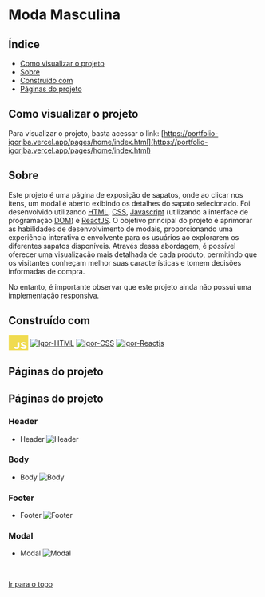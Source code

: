 # Moda Masculina

## Índice

- [Como visualizar o projeto](#como-visualizar-o-projeto)<!-- omit from toc -->
- [Sobre](#sobre)
- [Construído com](#construído-com)
- [Páginas do projeto](#páginas-do-projeto)

## Como visualizar o projeto

Para visualizar o projeto, basta acessar o link: [https://portfolio-igorjba.vercel.app/pages/home/index.html](https://portfolio-igorjba.vercel.app/pages/home/index.html)

## Sobre

Este projeto é uma página de exposição de sapatos, onde ao clicar nos itens, um modal é aberto exibindo os detalhes do sapato selecionado. Foi desenvolvido utilizando [HTML](https://developer.mozilla.org/pt-BR/docs/Web/HTML), [CSS](https://developer.mozilla.org/pt-BR/docs/Web/CSS), [Javascript](https://developer.mozilla.org/pt-BR/docs/Web/JavaScript) (utilizando a interface de programação [DOM](https://developer.mozilla.org/pt-BR/docs/Web/API/Document_Object_Model)) e [ReactJS](https://react.dev/). O objetivo principal do projeto é aprimorar as habilidades de desenvolvimento de modais, proporcionando uma experiência interativa e envolvente para os usuários ao explorarem os diferentes sapatos disponíveis. Através dessa abordagem, é possível oferecer uma visualização mais detalhada de cada produto, permitindo que os visitantes conheçam melhor suas características e tomem decisões informadas de compra.

No entanto, é importante observar que este projeto ainda não possui uma implementação responsiva.

## Construído com

<a href="https://developer.mozilla.org/pt-BR/docs/Web/JavaScript" target="_blank"><img align="center" title="JavaScript" alt="Igor-Js" height="30" width="40" src="https://raw.githubusercontent.com/devicons/devicon/master/icons/javascript/javascript-plain.svg"></a>
<a href="https://developer.mozilla.org/pt-BR/docs/Web/HTML" target="_blank"><img align="center" title="HTML" alt="Igor-HTML" height="30" width="40" src="https://cdn.jsdelivr.net/gh/devicons/devicon/icons/html5/html5-plain-wordmark.svg"></a>
<a href="https://developer.mozilla.org/pt-BR/docs/Web/CSS" target="_blank"><img align="center" title="CSS" alt="Igor-CSS" height="30" width="40" src="https://cdn.jsdelivr.net/gh/devicons/devicon/icons/css3/css3-plain-wordmark.svg"></a>
<a href="https://pt-br.reactjs.org/" target="_blank"><img align="center" title="Reactjs" alt="Igor-Reactjs" height="30" width="40" src="https://cdn.jsdelivr.net/gh/devicons/devicon/icons/react/react-original-wordmark.svg"></a>
<br/>

## Páginas do projeto

## Páginas do projeto

### Header

- Header ![](https://i.ibb.co/JrsnyrJ/calcado-header.jpg "Header")

### Body

- Body ![](https://i.ibb.co/RvyTvrk/calcado-footer.jpg "Body")

### Footer

- Footer ![](https://i.ibb.co/wgn2gkM/calcado-body.jpg "Footer")

### Modal

- Modal ![](https://i.ibb.co/GRGrvS3/calcado-modal.jpg "Modal")

<br>

[Ir para o topo](#moda-masculina)

[def]: #home